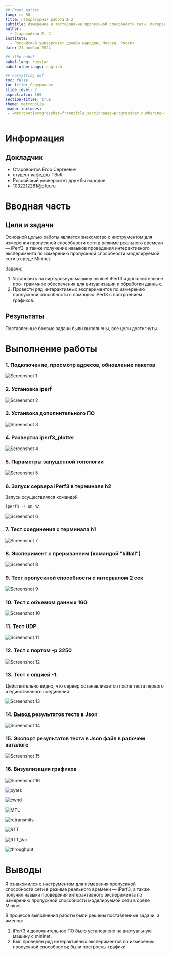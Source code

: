 ```yaml
---
## Front matter
lang: ru-RU
title: Лабораторная работа № 2
subtitle: Измерение и тестирование пропускной способности сети. Интерактивный эксперимент
author:
  - Старовойтов Е. С.
institute:
  - Российский университет дружбы народов, Москва, Россия
date: 21 ноября 2024

## i18n babel
babel-lang: russian
babel-otherlangs: english

## Formatting pdf
toc: false
toc-title: Содержание
slide_level: 2
aspectratio: 169
section-titles: true
theme: metropolis
header-includes:
 - \metroset{progressbar=frametitle,sectionpage=progressbar,numbering=fraction}
---
```


# Информация

## Докладчик

  * Старовойтов Егор Сергеевич 
  * студент кафедры ТВиК
  * Российский университет дружбы народов
  * [1032212281@pfur.ru](mailto:1032212281@pfur.ru)


# Вводная часть

## Цели и задачи
Основной целью работы является знакомство с инструментом для измерения
пропускной способности сети в режиме реального времени — iPerf3, а также
получение навыков проведения интерактивного эксперимента по измерению
пропускной способности моделируемой сети в среде Mininet.

Задачи:
1. Установить на виртуальную машину mininet iPerf3 и дополнительное про-
граммное обеспечения для визуализации и обработки данных.
2. Провести ряд интерактивных экспериментов по измерению пропускной
способности с помощью iPerf3 с построением графиков.


## Результаты
Поставленные боевые задачи были выполнены, все цели достигнуты.

# Выполнение работы

### 1. Подключение, просмотр адресов, обновление пакетов 
![Screenshot 1](image/Screenshot_21-Nov_19-31-27_46.png)

### 2. Установка iperf
![Screenshot 2](image/Screenshot_21-Nov_19-32-18_9991.png)

### 3. Устанвока дополнительного ПО
![Screenshot 3](image/Screenshot_21-Nov_19-33-13_24780.png)

### 4. Развертка iperf3_plotter
![Screenshot 4](image/Screenshot_21-Nov_19-34-25_18908.png)

### 5. Параметры запущенной топологии
![Screenshot 5](image/Screenshot_21-Nov_19-43-39_2271.png)

### 6. Запуск сервера iPerf3 в терминале h2 
Запуск осуществлялся командой
```bash 
iperf3 -s on h2
```

![Screenshot 6](image/Screenshot_21-Nov_20-17-38_27313.png)

### 7. Тест соединения с терминала h1 
![Screenshot 7](image/Screenshot_21-Nov_20-19-07_26194.png)

### 8. Эксперимент с прерыванеим (командой "killall")
![Screenshot 8](image/Screenshot_21-Nov_20-21-54_2076.png)

### 9. Тест пропускной способности с интервалом 2 сек
![Screenshot 9](image/Screenshot_21-Nov_20-27-48_29247.png)

### 10. Тест с объемом данных 16G
![Screenshot 10](image/Screenshot_21-Nov_20-29-17_31909.png)

### 11. Тест UDP
![Screenshot 11](image/Screenshot_21-Nov_20-31-13_9326.png)

### 12. Тест с портом -p 3250
![Screenshot 12](image/Screenshot_21-Nov_20-33-18_5543.png)

### 13. Тест с опцией -1. 
Действительно видно, что сервер останавливается после теста первого и единственного соединения.

![Screenshot 13](image/Screenshot_21-Nov_20-34-45_5674.png)

### 14. Вывод результатов теста в Json
![Screenshot 14](image/Screenshot_21-Nov_20-36-46_14121.png)

### 15. Экспорт результатов теста в Json файл в рабочем каталоге
![Screenshot 15](image/Screenshot_21-Nov_20-38-24_6455.png)

### 16. Визуализация графиков
![Screenshot 16](image/Screenshot_21-Nov_20-41-53_3332.png)

![bytes](results/bytes.png)

![cwnd](results/cwnd.png)

![MTU](results/MTU.png)

![retransmits](results/retransmits.png)

![RTT](results/RTT.png)

![RTT_Var](results/RTT_Var.png)

![throughput](results/throughput.png)


# Выводы
Я ознакомился с инструментом для измерения
пропускной способности сети в режиме реального времени — iPerf3, а также
получил навыки проведения интерактивного эксперимента по измерению
пропускной способности моделируемой сети в среде Mininet.

В процессе выполнения работы были решены поставленные задачи, а именно:
1. iPerf3 и дополнительное ПО было установлено на виртуальную машину с mininet.
2. Был проведен ряд интерактивных экспериментов по измерению пропускной способности; были построены графики.


